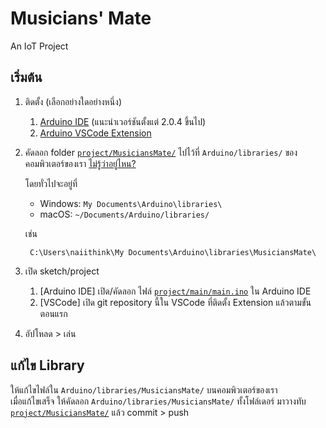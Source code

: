 # Musicians' Mate

An IoT Project


## เริ่มต้น

1. ติดตั้ง (เลือกอย่างใดอย่างหนึ่ง)
    1. [Arduino IDE](https://www.arduino.cc/en/software) (แนะนำเวอร์ชันตั้งแต่ 2.0.4 ขึ้นไป)
    1. [Arduino VSCode Extension](vscode:extension/vsciot-vscode.vscode-arduino)
1. คัดลอก folder [`project/MusiciansMate/`](MusiciansMate) ไปไว้ที่ `Arduino/libraries/`
    ของคอมพิวเตอร์ของเรา [ไม่รู้ว่าอยู่ไหน?](https://docs.arduino.cc/hacking/software/Libraries)

    โดยทั่วไปจะอยู่ที่

    - Windows: `My Documents\Arduino\libraries\`
    - macOS: `~/Documents/Arduino/libraries/`

    เช่น

        C:\Users\naiithink\My Documents\Arduino\libraries\MusiciansMate\

1. เปิด sketch/project
    1. [Arduino IDE] เปิด/คัดลอก ไฟล์ [`project/main/main.ino`](main/main.ino) ใน Arduino IDE
    1. [VSCode] เปิด git repository นี้ใน VSCode ที่ติดตั้ง Extension แล้วตามขั้นตอนแรก
1. อัปโหลด > เล่น


## แก้ไข Library

ให้แก้ไขไฟล์ใน `Arduino/libraries/MusiciansMate/` บนคอมพิวเตอร์ของเรา  
เมื่อแก้ไขเสร็จ ให้คัดลอก `Arduino/libraries/MusiciansMate/` ทั้งโฟล์เดอร์ มาวางทับ [`project/MusiciansMate/`](MusiciansMate) แล้ว commit > push
